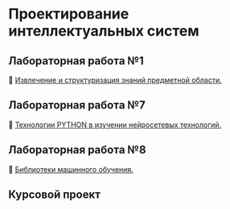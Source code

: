 # Проектирование интеллектуальных систем

## Лабораторная работа №1

📁 [Извлечение и структуризация знаний предметной области.](lab_1/lab_1.png)

## Лабораторная работа №7

📁 [Технологии PYTHON в изучении нейросетевых технологий.](lab_7/autistic.ipynb)

## Лабораторная работа №8

📁 [Библиотеки машинного обучения.](lab_8/heart_disease.ipynb)

## Курсовой проект
